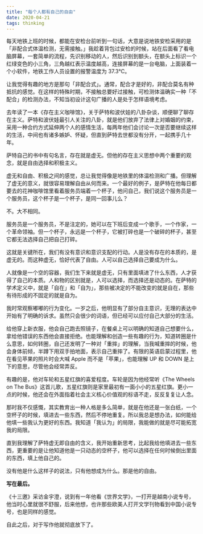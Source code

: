```yaml
---
title: "每个人都有自己的自由"
date: 2020-04-21
tags: thinking
---
```


每天地铁上班的时候，都能在安检台前听到一句话，大意是说地铁安检采用的是「非配合式体温检测，无需接触。」我趁着背包过安检的时候，站在后面看了看电脑屏幕，一套简单的流程，先识别移动的人，然后识别到额头，在额头上标识一个红绿变色的小三角，三角越红表示温度越高，连接屏幕的是一台电脑，上面装着一个小软件，地铁工作人员设置的报警温度为 37.3℃。

让我觉得有趣的地方是那句「非配合式」。通常，配合才是好的，非配合莫名有种抵抗的感觉。在这样的特殊时期，不接触总要好过接触，可检测体温确实一种「不配合」的检测办法，不知当初设计这句广播的人是处于怎样语境考虑。

去年读了一本《存在主义咖啡馆》，关于萨特和波伏娃的八卦杂谈，顺便聊了聊存在主义。萨特和波伏娃最引人关注的八卦，就是他们放弃了法律上对婚姻的约束，采用一种合约方式延伸两个人的感情生活，每两年他们会讨论一次是否要继续这样的生活，中间也有诸多嫉妒、怀疑，但直到萨特去世都没有分开，一起携手几十年。

萨特自己的书中有句名言，存在就是虚无。但他的存在主义思想中两个重要的观念，就是自由选择和积极主义。

虚无和自由、积极之间的感觉，总让我觉得像是地铁里的体温检测和广播。但理解了虚无的意义，就很容易理解自由从何而来。一个最好的例子，是萨特在他每日都要去的花神咖啡馆里看着服务员端着一个杯子，他问自己，我们说这个服务员是一个服务员，这个杯子是一个杯子，是同一回事儿么？

不。大不相同。

服务员是一个服务员，不是注定的，她可以在下班后变成一个歌手，一个作家，一个革命领袖。但一个杯子，永远是一个杯子，它被打碎也是一个破碎的杯子，甚至它都无法选择自己把自己打碎。

这就是关键所在，我们有没有意识和意识支配的行动。人是没有存在的本质的，是虚无的。而这种虚无，恰好代表了自由。人可以自己选择自己要成为什么。

人就像是一个空的容器，我们生下来就是虚无，只有里面填进了什么东西，人才获得了自己的本质。人和物的区别就是，人可以选择，而选择还是动态的。在萨特的学术定义中，就是「自在」和「自为」，那些被决定的不能改变的就是自在，那些有待形成的不固定的就是自为。

我时常观察嘟嘟的行为变化。一岁之后，他明显有了部分自主意识，无理的表达中开始有了明确的诉求。虽然只会很少的词语，但已经可以应付自己大部分的生活。

给他穿上新衣服，他会自己跑去照镜子，在餐桌上可以明确的知道自己想要什么，拿给他错误的东西他会直接拒绝。也能理解和创造一些有趣的行为，知道转圈是什么意思，如何转圈，自己还发明了一种对「重摔」的理解，当我喊重摔的时候，他会身体前倾，半蹲下用双手拍地面，表示自己重摔了。有限的英语启蒙过程里，他在看见苹果的照片时会大喊 Apple 而不是「苹果」，也能理解 UP 和 DOWN 是上下的意思，尽管他会经常弄反。

有趣的是，他对车轮和五星红旗的喜爱程度。车轮是因为他经常听《The Wheels on The Bus》这首儿歌，五星红旗则是家里最初有一面小小的五星红旗。更小一点的时候，他还会在外面指着社会主义核心价值观的标语不走，反反复复让人念。

那时我不仅感慨，其实教育出一种人格是多么简单，就是在他还是一张白纸，一个空杯子的时候，填进去一些东西，然后不停地重复。所以我总是想办法，如何能给他填一些我认为更好的东西。我知道「我认为」的局限，我能做的就是尽可能拓宽我的局限。

直到我理解了萨特虚无即自由的含义，我开始重新思考，比起我给他填进去一些东西，更重要的是让他知道他是一只动态的空杯子，他可以选择在任何时候倒出里面的东西，填上他自己的。

没有他是什么这样子的说法，只有他想成为什么。那是他的自由。

**写在最后。**

《十三邀》采访金宇澄，说到有一年他看《世界文学》，一打开是越南小说专号，他当时心里就很不舒服，后来他想，也许那些欧美人打开文学刊物看到中国小说专号，也是同样的感觉。

自此之后，对于写作他就彻底放下了。